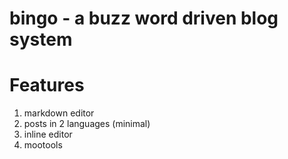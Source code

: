 bingo - a buzz word driven blog system
======================================

# Features
1. markdown editor
2. posts in 2 languages (minimal)
3. inline editor
4. mootools

